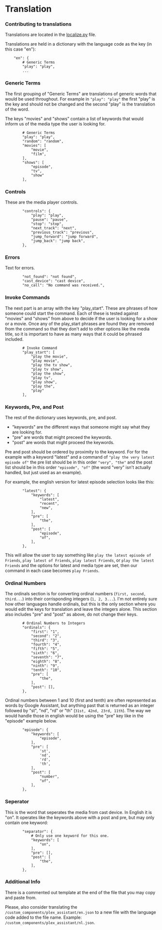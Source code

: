 # Translation

### Contributing to translations

Translations are located in the [localize.py](https://github.com/maykar/plex_assistant/blob/master/custom_components/plex_assistant/localize.py) file.

Translations are held in a dictionary with the language code as the key (in this case "en"):

```
    "en": {
        # Generic Terms
        "play": "play",
        ...
```

### Generic Terms

The first grouping of "Generic Terms" are translations of generic words that would be used throughout.
For example in `"play": "play"` the first "play" is the key and should not be changed and the second "play" is the translation of the word.

The keys "movies" and "shows" contain a list of keywords that would inform us of the media type the user is looking for.

```
        # Generic Terms
        "play": "play",
        "random": "random",
        "movies": [
            "movie",
            "film",
        ],
        "shows": [
            "episode",
            "tv",
            "show"
        ],
```

### Controls

These are the media player controls.

```
        "controls": {
            "play": "play",
            "pause": "pause",
            "stop": "stop",
            "next_track": "next",
            "previous_track": "previous", 
            "jump_forward": "jump forward",
            "jump_back": "jump back",
        },
```

### Errors

Text for errors.

```
        "not_found": "not found",
        "cast_device": "cast device",
        "no_call": "No command was received.",
```

### Invoke Commands

The next part is an array with the key "play_start". These are phrases of how someone could start the command.
Each of these is tested against "movies" and "shows" from above to decide if the user is looking for a show or a movie.
Once any of the play_start phrases are found they are removed from the command so that they don't add to other options like
the media title, so it is important to have as many ways that it could be phrased included.
```
        # Invoke Command
        "play_start": [
            "play the movie",
            "play movie",
            "play the tv show",
            "play tv show",
            "play the show",
            "play tv",
            "play show",
            "play the",
            "play"
        ],
```

### Keywords, Pre, and Post

The rest of the dictionary uses keywords, pre, and post.
* "keywords" are the different ways that someone might say what they are looking for.
* "pre" are words that might preceed the keywords.
* "post" are words that might proceed the keywords.

Pre and post should be ordered by proximity to the keyword. For for the example with a keyword "latest" and a command of `"play the very latest episode of"` the pre list should be in this order `"very", "the"` and the post list should be in this order `"episode", "of"` (the word "very" isn't actually handled, but just used as an example).

For example, the english version for latest episode selection looks like this:
```
        "latest": {
            "keywords": [
                "latest",
                "recent",
                "new",
            ],
            "pre": [
                "the",
            ],
            "post": [
                "episode",
                "of",
            ],
        },
```
This will allow the user to say something like `play the latest episode of Friends`, `play latest of Friends`, `play latest Friends`, or `play the latest Friends`
and the options for latest and media type are set, then our command in each case becomes `play Friends`.


### Ordinal Numbers

The ordinals section is for converting ordinal numbers (`first, second, third...`) into their corrisponding integers (`1, 2, 3...`). I'm not entirely sure how other languages handle ordinals, but this is the only section where you would edit the keys for translation and leave the integers alone. This section also includes "pre" and "post" as above, do not change their keys.

```
        # Ordinal Numbers to Integers
        "ordinals": {
            "first": "1",
            "second": "2",
            "third": "3",
            "fourth": "4",
            "fifth": "5",
            "sixth": "6",
            "seventh": "7",
            "eighth": "8",
            "ninth": "9",
            "tenth": "10",
            "pre": [
                "the",
            ],
            "post": [],
        },
```

Ordinal numbers between 1 and 10 (first and tenth) are often represented as words by Google Assistant, but anything past that is returned as an integer followed by "st", "nd", "rd" or "th" (`31st, 42nd, 23rd, 11th`). The way we would handle those in english would be using the "pre" key like in the "episode" example below.

```
        "episode": {
            "keywords": [
                "episode",
            ],
            "pre": [
                'st',
                'nd',
                'rd',
                'th',
            ],
            "post": [
                "number",
                "of",
            ],
        },
```

### Seperator

This is the word that seperates the media from cast device. In English it is "on". It operates like the keywords above with a post and pre, but may only contain one keyword:

```
        "separator": {
            # Only use one keyword for this one.
            "keywords": [
                "on",
            ],
            "pre": [],
            "post": [
                "the",
            ],
        },
```

### Additional Info

There is a commented out template at the end of the file that you may copy and paste from.

Please, also consider translating the `/custom_components/plex_assistant/en.json` to a new file with the language code added to the file name. Example: `/custom_components/plex_assistant/nl.json`.
